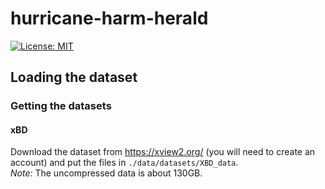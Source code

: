 # hurricane-harm-herald
[![License: MIT](https://img.shields.io/badge/License-MIT-orange.svg)](https://opensource.org/licenses/MIT)

## Loading the dataset

### Getting the datasets
#### xBD
Download the dataset from https://xview2.org/ (you will need to create an account)
and put the files in `./data/datasets/XBD_data`.  
<i>Note: </i> The uncompressed data is about 130GB.